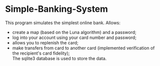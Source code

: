 # Simple-Banking-System

This program simulates the simplest online bank.
Allows:
- create a map (based on the Luna algorithm) and a password;
- log into your account using your card number and password;
- allows you to replenish the card;
- make transfers from card to another card (implemented verification of the recipient's card fidelity);<br/>
The sqlite3 database is used to store the data.
